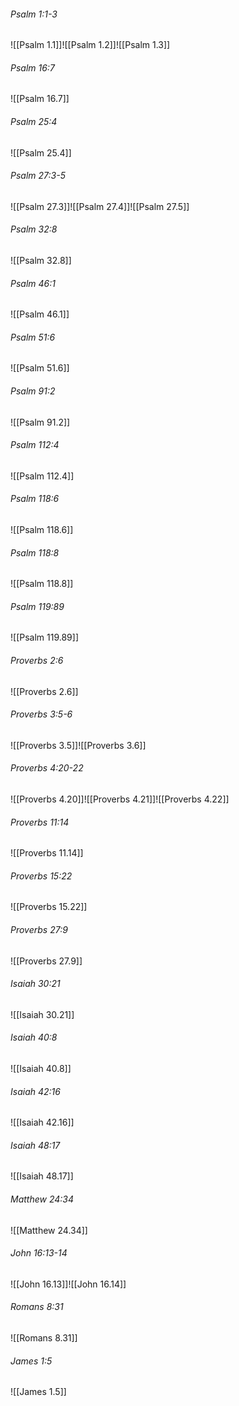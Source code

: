 ###### Psalm 1:1-3

![[Psalm 1.1]]![[Psalm 1.2]]![[Psalm 1.3]]

###### Psalm 16:7

![[Psalm 16.7]]

###### Psalm 25:4

![[Psalm 25.4]]

###### Psalm 27:3-5

![[Psalm 27.3]]![[Psalm 27.4]]![[Psalm 27.5]]

###### Psalm 32:8

![[Psalm 32.8]]

###### Psalm 46:1

![[Psalm 46.1]]

###### Psalm 51:6

![[Psalm 51.6]]

###### Psalm 91:2

![[Psalm 91.2]]

###### Psalm 112:4

![[Psalm 112.4]]

###### Psalm 118:6

![[Psalm 118.6]]

###### Psalm 118:8

![[Psalm 118.8]]

###### Psalm 119:89

![[Psalm 119.89]]

###### Proverbs 2:6

![[Proverbs 2.6]]

###### Proverbs 3:5-6

![[Proverbs 3.5]]![[Proverbs 3.6]]

###### Proverbs 4:20-22

![[Proverbs 4.20]]![[Proverbs 4.21]]![[Proverbs 4.22]]

###### Proverbs 11:14

![[Proverbs 11.14]]

###### Proverbs 15:22

![[Proverbs 15.22]]

###### Proverbs 27:9

![[Proverbs 27.9]]

###### Isaiah 30:21

![[Isaiah 30.21]]

###### Isaiah 40:8

![[Isaiah 40.8]]

###### Isaiah 42:16

![[Isaiah 42.16]]

###### Isaiah 48:17

![[Isaiah 48.17]]

###### Matthew 24:34

![[Matthew 24.34]]

###### John 16:13-14

![[John 16.13]]![[John 16.14]]

###### Romans 8:31

![[Romans 8.31]]

###### James 1:5

![[James 1.5]]